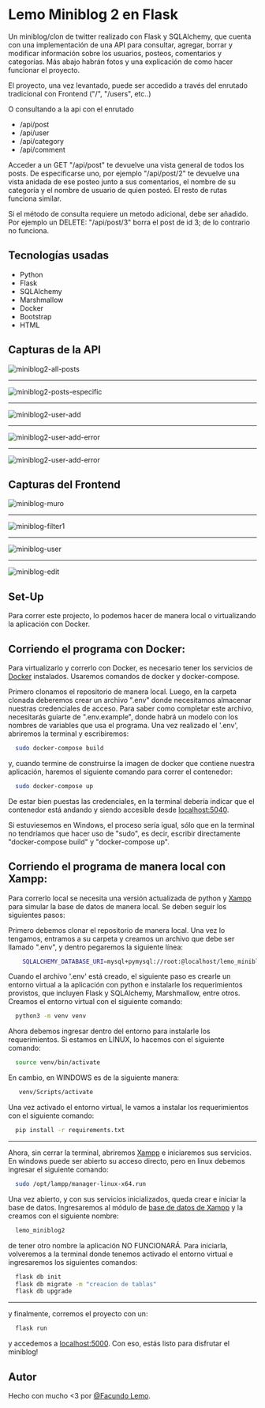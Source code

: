 Lemo Miniblog 2 en Flask
======================
Un miniblog/clon de twitter realizado con Flask y SQLAlchemy, que cuenta con una implementación de una API para consultar, agregar, borrar y modificar información sobre los usuarios, posteos, comentarios y categorías. Más abajo habrán fotos y una explicación de como hacer funcionar el proyecto.

El proyecto, una vez levantado, puede ser accedido a través del enrutado tradicional con Frontend ("/", "/users", etc..)

O consultando a la api con el enrutado 
 - /api/post
 - /api/user
 - /api/category
 - /api/comment

Acceder a un GET "/api/post" te devuelve una vista general de todos los posts. De especificarse uno, por ejemplo "/api/post/2" te devuelve una vista anidada de ese posteo junto a sus comentarios, el nombre de su categoría y el nombre de usuario de quien posteó. El resto de rutas funciona similar.

Si el método de consulta requiere un metodo adicional, debe ser añadido. Por ejemplo un DELETE: "/api/post/3" borra el post de id 3; de lo contrario no funciona.

## Tecnologías usadas
 - Python
 - Flask
 - SQLAlchemy
 - Marshmallow
 - Docker
 - Bootstrap
 - HTML

## Capturas de la API

<img src="https://i.ibb.co/9nD3CLK/get-post-muchos.png" alt="miniblog2-all-posts" border="0">

----

<img src="https://i.ibb.co/L02zTLB/get-post-especifico.png" alt="miniblog2-posts-especific" border="0">

----

<img src="https://i.ibb.co/30Mf19B/post-user.png" alt="miniblog2-user-add" border="0">

----

<img src="https://i.ibb.co/z2ppLjF/post-error.png" alt="miniblog2-user-add-error" border="0">

----

<img src="https://i.ibb.co/z2ppLjF/post-error.png" alt="miniblog2-user-add-error" border="0">

## Capturas del Frontend

<img src="https://i.ibb.co/wsFttrx/miniblog-muro.png" alt="miniblog-muro" border="0">

----

<img src="https://i.ibb.co/B4cSyH9/miniblog-filter1.png" alt="miniblog-filter1" border="0">

----

<img src="https://i.ibb.co/Tq9jw6H/miniblog-user.png" alt="miniblog-user" border="0">

----

<img src="https://i.ibb.co/DWbc0b1/miniblog-edit.png" alt="miniblog-edit" border="0">

## Set-Up

Para correr este projecto, lo podemos hacer de manera local o virtualizando la aplicación con Docker. 

## Corriendo el programa con Docker:
Para virtualizarlo y correrlo con Docker, es necesario tener los servicios de [Docker](https://www.docker.com/) instalados. Usaremos comandos de docker y docker-compose.

Primero clonamos el repositorio de manera local. Luego, en la carpeta clonada deberemos crear un archivo ".env" donde necesitamos almacenar nuestras credenciales de acceso. Para saber como completar este archivo, necesitarás guiarte de ".env.example", donde habrá un modelo con los nombres de variables que usa el programa.
Una vez realizado el '.env', abriremos la terminal y escribiremos:
```bash
  sudo docker-compose build
```
y, cuando termine de construirse la imagen de docker que contiene nuestra aplicación, haremos el siguiente comando para correr el contenedor:
```bash
  sudo docker-compose up
```
De estar bien puestas las credenciales, en la terminal debería indicar que el contenedor está andando y siendo accesible desde [localhost:5040](http://localhost:5040/).

Si estuviesemos en Windows, el proceso sería igual, sólo que en la terminal no tendríamos que hacer uso de "sudo", es decir, escribir directamente "docker-compose build" y "docker-compose up".

## Corriendo el programa de manera local con Xampp:
Para correrlo local se necesita una versión actualizada de python y [Xampp](https://www.apachefriends.org/es/index.html) para simular la base de datos de manera local. Se deben seguir los siguientes pasos:

Primero debemos clonar el repositorio de manera local.
Una vez lo tengamos, entramos a su carpeta y creamos un archivo que debe ser llamado ".env",
y dentro pegaremos la siguiente línea:

```bash
    SQLALCHEMY_DATABASE_URI=mysql+pymysql://root:@localhost/lemo_miniblog2
```

Cuando el archivo '.env' está creado, el siguiente paso es crearle un entorno virtual a la aplicación con python e instalarle los requerimientos provistos, que incluyen Flask y SQLAlchemy, Marshmallow, entre otros.
Creamos el entorno virtual con el siguiente comando:
```bash
  python3 -m venv venv
```
Ahora debemos ingresar dentro del entorno para instalarle los requerimientos. 
Si estamos en LINUX, lo hacemos con el siguiente comando:
```bash
  source venv/bin/activate
```
En cambio, en WINDOWS es de la siguiente manera:
```bash
   venv/Scripts/activate
```
Una vez activado el entorno virtual, le vamos a instalar los requerimientos con el siguiente comando:
```bash
  pip install -r requirements.txt
```
---
Ahora, sin cerrar la terminal, abriremos [Xampp](https://www.apachefriends.org/es/index.html) e iniciaremos sus servicios.
En windows puede ser abierto su acceso directo, pero en linux debemos ingresar el siguiente comando:
```bash
  sudo /opt/lampp/manager-linux-x64.run
```
Una vez abierto, y con sus servicios inicializados, queda crear e iniciar la base de datos.
Ingresaremos al módulo de [base de datos de Xampp](http://localhost/phpmyadmin/index.php?route=/server/databases) y la creamos con el siguiente nombre:
```bash
  lemo_miniblog2
```

de tener otro nombre la aplicación NO FUNCIONARÁ.
Para iniciarla, volveremos a la terminal donde tenemos activado el entorno virtual e ingresaremos los siguientes comandos:
```bash
  flask db init
  flask db migrate -m "creacion de tablas"
  flask db upgrade
```
---

y finalmente, corremos el proyecto con un:
```bash
  flask run
```
y accedemos a [localhost:5000](http://localhost:5000/). Con eso, estás listo para disfrutar el miniblog!


## Autor
Hecho con mucho <3 por [@Facundo Lemo](https://github.com/FacundoEsteban-Lemo).

